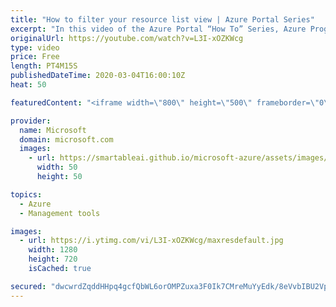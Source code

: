 ```yaml
---
title: "How to filter your resource list view | Azure Portal Series"
excerpt: "In this video of the Azure Portal “How To” Series, Azure Program Managers Leon Welicki and Adrienne Chan show us how to properly use the filtering feature to easily browse your Azure resources in the Azure Portal.    Try out these features in the Azure portal: https://portal.azure.com   Keep connected"
originalUrl: https://youtube.com/watch?v=L3I-xOZKWcg
type: video
price: Free
length: PT4M15S
publishedDateTime: 2020-03-04T16:00:10Z
heat: 50

featuredContent: "<iframe width=\"800\" height=\"500\" frameborder=\"0\" src=\"https://www.youtube.com/embed/L3I-xOZKWcg\" allow=\"accelerometer; autoplay; encrypted-media; gyroscope; picture-in-picture\" allowfullscreen></iframe>"

provider:
  name: Microsoft
  domain: microsoft.com
  images:
    - url: https://smartableai.github.io/microsoft-azure/assets/images/organizations/microsoft.com-50x50.jpg
      width: 50
      height: 50

topics:
  - Azure
  - Management tools

images:
  - url: https://i.ytimg.com/vi/L3I-xOZKWcg/maxresdefault.jpg
    width: 1280
    height: 720
    isCached: true

secured: "dwcwrdZqddHHpq4gcfQbWL6orOMPZuxa3F0Ik7CMreMuYyEdk/8eVvbIBU2VpO/CTuclhF5xY/452cDuj5eb/1I8zH544jmQdseZU5s0722BGK6s++t7Z2ZMxJFF96zQ8htywv/TnLmcVELIcr9x4Ox2TJA3YMNMm8A+yJNsstuxQTXUgHEOThkaPtMshHaiSkGxczs8WweK4nj99EDNjPKuZQO4ZAaxi84j4t+hPXb3JbVuBj1pLeJHvw0HQI8UNCuA7o4BeBLurz1QB2WQ1txb5uKhxeYXNP3TtgCa5D2YoztkHQxxoySiFBIa9EBdpkA4Iu8GBAFiyYCSFm6iQYHpcKbAFaceBnNGIJSxZSk5wcuktOrNYd7/B1erNTBGOGRU4moWExctqvODzSMMk5fapn93rzmMbB2wEtJVwv4=;FUt4K55PSVqemrVAOQNKIg=="
---
```


